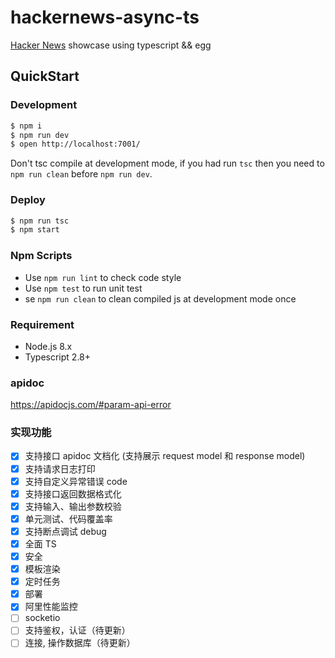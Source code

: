 # hackernews-async-ts

[Hacker News](https://news.ycombinator.com/) showcase using typescript && egg

## QuickStart

### Development

```bash
$ npm i
$ npm run dev
$ open http://localhost:7001/
```

Don't tsc compile at development mode, if you had run `tsc` then you need to `npm run clean` before `npm run dev`.

### Deploy

```bash
$ npm run tsc
$ npm start
```

### Npm Scripts

- Use `npm run lint` to check code style
- Use `npm test` to run unit test
- se `npm run clean` to clean compiled js at development mode once

### Requirement

- Node.js 8.x
- Typescript 2.8+

### apidoc

https://apidocjs.com/#param-api-error

### 实现功能

- [x] 支持接口 apidoc 文档化  (支持展示 request model 和 response model)
- [x] 支持请求日志打印
- [x] 支持自定义异常错误 code
- [x] 支持接口返回数据格式化
- [x] 支持输入、输出参数校验
- [x] 单元测试、代码覆盖率
- [x] 支持断点调试 debug
- [x] 全面 TS
- [x] 安全
- [x] 模板渲染
- [x] 定时任务
- [x] 部署
- [x] 阿里性能监控
- [ ] socketio
- [ ] 支持鉴权，认证（待更新）
- [ ] 连接, 操作数据库（待更新）

